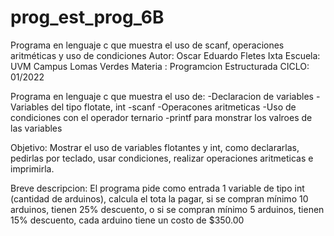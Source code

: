 # prog_est_prog_6B
Programa en lenguaje c que muestra el uso de scanf, operaciones aritméticas y uso de condiciones
Autor: Oscar Eduardo Fletes Ixta
Escuela: UVM Campus Lomas Verdes
Materia : Programcion Estructurada
CICLO: 01/2022

Programa en lenguaje c que muestra el uso de:
-Declaracion de variables 
-Variables del tipo flotate, int
-scanf
-Operacones aritmeticas 
-Uso de condiciones con el operador ternario
-printf para monstrar los valroes de las variables

Objetivo:
Mostrar el uso de variables flotantes y int, como declararlas, pedirlas por teclado, usar condiciones,
realizar operaciones aritmeticas e imprimirla.

Breve descripcion:
El programa pide como entrada 1 variable de tipo int (cantidad de arduinos),
calcula el tota la pagar, si se compran mínimo 10 arduinos, tienen 25% descuento, o si se compran mínimo 5 arduinos, tienen 15% descuento, cada arduino tiene un costo de $350.00
